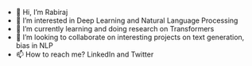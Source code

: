 - 👋 Hi, I’m Rabiraj
- 👀 I’m interested in Deep Learning and Natural Language Processing
- 🌱 I’m currently learning and doing research on Transformers
- 💞️ I’m looking to collaborate on interesting projects on text generation, bias in NLP 
- 📫 How to reach me? LinkedIn and Twitter

<!---
RabirajB/RabirajB is a ✨ special ✨ repository because its `README.md` (this file) appears on your GitHub profile.
You can click the Preview link to take a look at your changes.
--->
